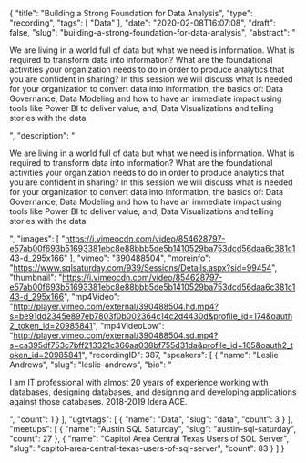 {
  "title": "Building a Strong Foundation for Data Analysis",
  "type": "recording",
  "tags": [
    "Data"
  ],
  "date": "2020-02-08T16:07:08",
  "draft": false,
  "slug": "building-a-strong-foundation-for-data-analysis",
  "abstract": "<p>We are living in a world full of data but what we need is information.  What is required to transform data into information?  What are the foundational activities your organization needs to do in order to produce analytics that you are confident in sharing?  In this session we will discuss what is needed for your organization to convert data into information, the basics of: Data Governance, Data Modeling and how to have an immediate impact using tools like Power BI to deliver value; and, Data Visualizations and telling stories with the data.</p>",
  "description": "<p>We are living in a world full of data but what we need is information.  What is required to transform data into information?  What are the foundational activities your organization needs to do in order to produce analytics that you are confident in sharing?  In this session we will discuss what is needed for your organization to convert data into information, the basics of: Data Governance, Data Modeling and how to have an immediate impact using tools like Power BI to deliver value; and, Data Visualizations and telling stories with the data.</p>",
  "images": [
    "https://i.vimeocdn.com/video/854628797-e57ab00f693b51693381ebc8e88bbb5de5b1410529ba753dcd56daa6c381c143-d_295x166"
  ],
  "vimeo": "390488504",
  "moreinfo": "https://www.sqlsaturday.com/939/Sessions/Details.aspx?sid=99454",
  "thumbnail": "https://i.vimeocdn.com/video/854628797-e57ab00f693b51693381ebc8e88bbb5de5b1410529ba753dcd56daa6c381c143-d_295x166",
  "mp4Video": "http://player.vimeo.com/external/390488504.hd.mp4?s=be91dd2345e897eb7803f0b002364c14c2d4430d&profile_id=174&oauth2_token_id=20985841",
  "mp4VideoLow": "http://player.vimeo.com/external/390488504.sd.mp4?s=ca395df753c7bff213321c366aa038bf755d31da&profile_id=165&oauth2_token_id=20985841",
  "recordingID": 387,
  "speakers": [
    {
      "name": "Leslie Andrews",
      "slug": "leslie-andrews",
      "bio": "<p>I am IT professional with almost 20 years of experience working with databases, designing databases, and designing and developing applications against those databases.   2018-2019 Idera ACE.</p>",
      "count": 1
    }
  ],
  "ugtvtags": [
    {
      "name": "Data",
      "slug": "data",
      "count": 3
    }
  ],
  "meetups": [
    {
      "name": "Austin SQL Saturday",
      "slug": "austin-sql-saturday",
      "count": 27
    },
    {
      "name": "Capitol Area Central Texas Users of SQL Server",
      "slug": "capitol-area-central-texas-users-of-sql-server",
      "count": 83
    }
  ]
}